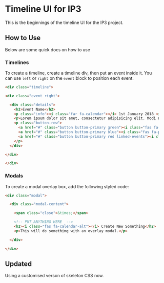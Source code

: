 # Timeline UI for IP3

This is the beginnings of the timeline UI for the IP3 project.

## How to Use

Below are some quick docs on how to use

### Timelines

To create a timeline, create a timeline div, then put an event inside it. You can use `left` or `right` on the `event` block to position each event.

```html
<div class="timeline">

<div class="event right">

  <div class="details">
    <h2>Event Name</h2>
    <p class="info"><i class="far fa-calendar"></i> 1st January 2018 <i class="far fa-clock"></i> 22:45 <i class="fas fa-paperclip"></i> 4</p>
    <p>Lorem ipsum dolor sit amet, consectetur adipisicing elit. Modi numquam officia ipsa quasi, ex est ullam delectus ducimus porro, inventore repellat repudiandae labore corporis facilis atque tempora soluta, laboriosam dicta!</p>
    <p class="button-row">
      <a href="#" class="button button-primary green"><i class="fas fa-eye"></i> View Event</a>
      <a href="#" class="button button-primary blue"><i class="fas fa-pencil-alt"></i> Quick Edit</a>
      <a href="#" class="button button-primary red linked-events"><i class="fas fa-link"></i> <span>Show</span> Linked Events <strong>2</strong></a>
    </p>
  </div>

</div>

</div>
```

### Modals

To create a modal overlay box, add the following styled code:

```html
<div class="modal">

  <div class="modal-content">

    <span class="close">&times;</span>

    <!-- PUT ANYTHING HERE  -->
    <h2><i class="fas fa-calendar-alt"></i> Create New Something</h2>
    <p>This will do something with an overlay modal.</p>

  </div>

</div>
```

## Updated

Using a customised verson of skeleton CSS now.
